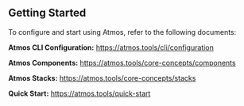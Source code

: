 ## Getting Started

To configure and start using Atmos, refer to the following documents:

**Atmos CLI Configuration:** <https://atmos.tools/cli/configuration>

**Atmos Components:** <https://atmos.tools/core-concepts/components>

**Atmos Stacks:** <https://atmos.tools/core-concepts/stacks>

**Quick Start:** <https://atmos.tools/quick-start>

